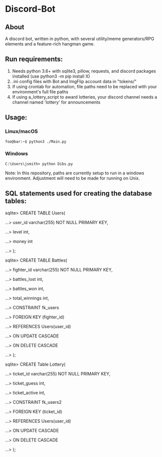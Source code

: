 
# Discord-Bot
## About
A discord bot, written in python, with several utility/meme generators/RPG elements and a feature-rich hangman game.

## Run requirements:
1. Needs python 3.6+ with sqlite3, pillow, requests, and discord packages installed (use python3 -m pip install X)
2. .ini config files with Bot and ImgFlip account data in "tokens/"
3. If using crontab for automation, file paths need to be replaced with your environment's full file paths
4. If using a_lottery_script to award lotteries, your discord channel needs a channel named 'lottery' for announcements



## Usage:
### Linux/macOS
```console
foo@bar:~$ python3 ./Main.py 
```
### Windows
```console
C:\Users\jsmith> python Dibs.py
```

Note: In this repository, paths are currently setup to run in a windows environment. Adjustment will need to be made for running on Unix.

## SQL statements used for creating the database tables:

sqlite> CREATE TABLE Users(

...> user_id varchar(255) NOT NULL PRIMARY KEY,

...> level int,

...> money int

...> );

 
sqlite> CREATE TABLE Battles(

...> fighter_id varchar(255) NOT NULL PRIMARY KEY,

...> battles_lost int,

...> battles_won int,

...> total_winnings int,

...> CONSTRAINT fk_users

...>     FOREIGN KEY (fighter_id)

...>     REFERENCES Users(user_id)

...>     ON UPDATE CASCADE

...>     ON DELETE CASCADE

...> );


sqlite> CREATE Table Lottery(

   ...> ticket_id varchar(255) NOT NULL PRIMARY KEY,
   
   ...> ticket_guess int,
   
   ...> ticket_active int,
   
   ...> CONSTRAINT fk_users2
   
   ...> FOREIGN KEY (ticket_id)
   
   ...> REFERENCES Users(user_id)
   
   ...> ON UPDATE CASCADE
   
   ...> ON DELETE CASCADE
   
   ...> );

